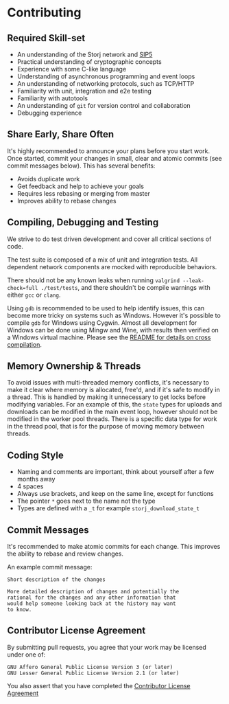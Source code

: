 # Contributing

## Required Skill-set
   - An understanding of the Storj network and [SIP5](https://github.com/Storj/sips/blob/master/sip-0005.md)
   - Practical understanding of cryptographic concepts
   - Experience with some C-like language
   - Understanding of asynchronous programming and event loops
   - An understanding of networking protocols, such as TCP/HTTP
   - Familiarity with unit, integration and e2e testing
   - Familiarity with autotools
   - An understanding of `git` for version control and collaboration
   - Debugging experience

## Share Early, Share Often

It's highly recommended to announce your plans before you start work. Once started, commit your changes in small, clear and atomic commits (see commit messages below). This has several benefits:
   - Avoids duplicate work
   - Get feedback and help to achieve your goals
   - Requires less rebasing or merging from master
   - Improves ability to rebase changes

## Compiling, Debugging and Testing

We strive to do test driven development and cover all critical sections of code.

The test suite is composed of a mix of unit and integration tests. All dependent network components are mocked with reproducible behaviors.

There should not be any known leaks when running `valgrind --leak-check=full ./test/tests`, and there shouldn't be compile warnings with either `gcc` or `clang`.

Using `gdb` is recommended to be used to help identify issues, this can become more tricky on systems such as Windows. However it's possible to compile `gdb` for Windows using Cygwin. Almost all development for Windows can be done using Mingw and Wine, with results then verified on a Windows virtual machine. Please see the [README for details on cross compilation](README.md#cross-compiling-dependencies-from-ubuntu-1604).

## Memory Ownership & Threads

To avoid issues with multi-threaded memory conflicts, it's necessary to make it clear where memory is allocated, free'd, and if it's safe to modify in a thread. This is handled by making it unnecessary to get locks before modifying variables. For an example of this, the `state` types for uploads and downloads can be modified in the main event loop, however should not be modified in the worker pool threads. There is a specific data type for work in the thread pool, that is for the purpose of moving memory between threads.

## Coding Style

- Naming and comments are important, think about yourself after a few months away
- 4 spaces
- Always use brackets, and keep on the same line, except for functions
- The pointer `*` goes next to the name not the type
- Types are defined with a `_t` for example `storj_download_state_t`

## Commit Messages

It's recommended to make atomic commits for each change. This improves the ability to rebase and review changes.

An example commit message:

```
Short description of the changes

More detailed description of changes and potentially the
rational for the changes and any other information that
would help someone looking back at the history may want
to know.
```

## Contributor License Agreement

By submitting pull requests, you agree that your work may be licensed under one of:

    GNU Affero General Public License Version 3 (or later)
    GNU Lesser General Public License Version 2.1 (or later)

You also assert that you have completed the [Contributor License Agreement](https://docs.google.com/forms/d/e/1FAIpQLSdVzD5W8rx-J_jLaPuG31nbOzS8yhNIIu4yHvzonji6NeZ4ig/viewform)
